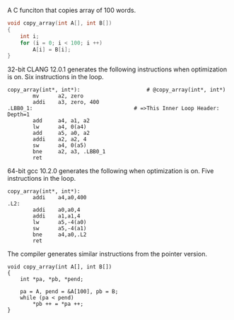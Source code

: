 A C funciton that copies array of 100 words.

```c
void copy_array(int A[], int B[])
{
	int i;
	for (i = 0; i < 100; i ++)
		A[i] = B[i];
}
```

32-bit CLANG 12.0.1 generates the following instructions when optimization is on. 
Six instructions in the loop.

```
copy_array(int*, int*):                     # @copy_array(int*, int*)
        mv      a2, zero
        addi    a3, zero, 400
.LBB0_1:                                # =>This Inner Loop Header: Depth=1
        add     a4, a1, a2
        lw      a4, 0(a4)
        add     a5, a0, a2
        addi    a2, a2, 4
        sw      a4, 0(a5)
        bne     a2, a3, .LBB0_1
        ret
```

64-bit gcc 10.2.0 generates the following when optimization is on. Five instructions in the loop.
```
copy_array(int*, int*):
        addi    a4,a0,400
.L2:
        addi    a0,a0,4
        addi    a1,a1,4
        lw      a5,-4(a0)
        sw      a5,-4(a1)
        bne     a4,a0,.L2
        ret
```

The compiler generates similar instructions from the pointer version.

```
void copy_array(int A[], int B[])
{
	int *pa, *pb, *pend;

	pa = A, pend = &A[100], pb = B;
	while (pa < pend)
		*pb ++ = *pa ++;
}
```
